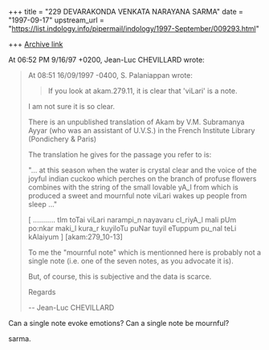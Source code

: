 +++
title = "229 DEVARAKONDA VENKATA NARAYANA SARMA"
date = "1997-09-17"
upstream_url = "https://list.indology.info/pipermail/indology/1997-September/009293.html"

+++
[Archive link](https://list.indology.info/pipermail/indology/1997-September/009293.html)

At 06:52 PM 9/16/97 +0200, Jean-Luc CHEVILLARD wrote:
>At 08:51 16/09/1997 -0400,  S. Palaniappan wrote:
>
>>If you look at akam.279.11, it is clear that 'viLari' is a note.
>
>I am not sure it is so clear.
>
>There is an unpublished translation of Akam
>by V.M. Subramanya Ayyar (who was an assistant of U.V.S.)
>in the French Institute Library (Pondichery & Paris)
>
>The translation he gives for the passage you refer to is:
>
> "... at this season when the water is crystal clear
>  and the voice of the joyful indian cuckoo which perches
>  on the branch of profuse flowers
>  combines with the string of the small lovable yA_l
>  from which is produced a sweet and mournful note viLari
>  wakes up people from sleep ..."
>
> [ ........... tIm toTai
>   viLari narampi_n nayavaru cI_riyA_l
>   mali pUm po:nkar maki_l kura_r kuyiloTu
>   puNar tuyil eTuppum pu_nal teLi kAlaiyum ]
>      [akam:279_10-13]
>
>To me the "mournful note" which is mentionned here
>is probably not a single note (i.e. one of the seven notes,
>as you advocate it is).
>
>But, of course, this is subjective and the data is scarce.
>
>Regards
>
>-- Jean-Luc CHEVILLARD
>
>

Can a single note evoke emotions? Can a single note be mournful?

sarma.



